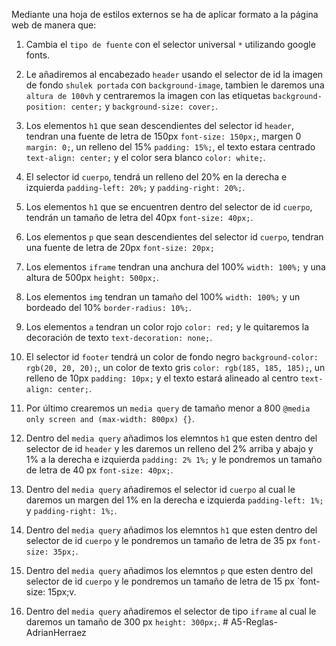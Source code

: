 Mediante una hoja de estilos externos se ha de aplicar formato a la página web de manera que:

1. Cambia el `tipo de fuente` con el selector universal `*` utilizando google fonts.

2. Le añadiremos al encabezado `header` usando el selector de id la imagen de fondo `shulek portada` con `background-image`, tambien le daremos una `altura de 100vh` y centraremos la imagen con las etiquetas `background-position: center;` y `background-size: cover;`.

3. Los elementos `h1` que sean descendientes del selector id `header`, tendran una fuente de letra de 150px `font-size: 150px;`, margen 0 `margin: 0;`, un relleno del 15% `padding: 15%;`, el texto estara centrado `text-align: center;` y el color sera blanco `color: white;`.

4. El selector id `cuerpo`, tendrá un relleno del 20% en la derecha e izquierda `padding-left: 20%;` y `padding-right: 20%;`.

5. Los elementos `h1` que se encuentren dentro del selector de id `cuerpo`, tendrán un tamaño de letra del 40px `font-size: 40px;`.

6. Los elementos `p` que sean descendientes del selector id `cuerpo`, tendran una fuente de letra de 20px `font-size: 20px;`

7. Los elementos `iframe` tendran una anchura del 100% `width: 100%;` y una altura de 500px `height: 500px;`.

8. Los elementos `img` tendran un tamaño del 100% `width: 100%;` y un bordeado del 10% `border-radius: 10%;`.

9.  Los elementos `a` tendran un color rojo `color: red;` y le quitaremos la decoración de texto `text-decoration: none;`.

10. El selector id `footer` tendrá un color de fondo negro `background-color: rgb(20, 20, 20);`, un color de texto gris `color: rgb(185, 185, 185);`, un relleno de 10px `padding: 10px;` y el texto estará alineado al centro `text-align: center;`.

11. Por último crearemos un `media query` de tamaño menor a 800 `@media only screen and (max-width: 800px) {}`.

12. Dentro del `media query` añadimos los elemntos `h1` que esten dentro del selector de id `header` y les daremos un relleno del 2% arriba y abajo y 1% a la derecha e izquierda `padding: 2% 1%;` y le pondremos un tamaño de letra de 40 px `font-size: 40px;`.

13. Dentro del `media query` añadiremos el selector id `cuerpo` al cual le daremos un margen del 1% en la derecha e izquierda `padding-left: 1%;` y `padding-right: 1%;`.

14. Dentro del `media query` añadimos los elemntos `h1` que esten dentro del selector de id `cuerpo` y le pondremos un tamaño de letra de 35 px `font-size: 35px;`.

15. Dentro del `media query` añadimos los elemntos `p` que esten dentro del selector de id `cuerpo` y le pondremos un tamaño de letra de 15 px `font-size: 15px;v.

16. Dentro del `media query` añadiremos el selector de tipo `iframe` al cual le daremos un tamaño de 300 px `height: 300px;`.
#   A 5 - R e g l a s - A d r i a n H e r r a e z  
 